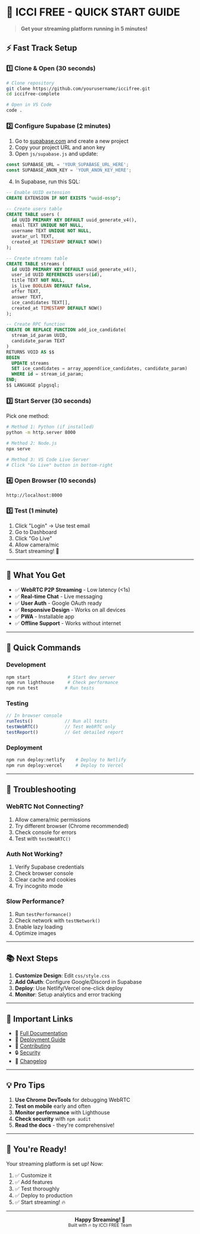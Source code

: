 # 🚀 ICCI FREE - QUICK START GUIDE

> **Get your streaming platform running in 5 minutes!**

## ⚡ Fast Track Setup

### 1️⃣ Clone & Open (30 seconds)

```bash
# Clone repository
git clone https://github.com/yourusername/iccifree.git
cd iccifree-complete

# Open in VS Code
code .
```

### 2️⃣ Configure Supabase (2 minutes)

1. Go to [supabase.com](https://supabase.com) and create a new project
2. Copy your project URL and anon key
3. Open `js/supabase.js` and update:

```javascript
const SUPABASE_URL = 'YOUR_SUPABASE_URL_HERE';
const SUPABASE_ANON_KEY = 'YOUR_ANON_KEY_HERE';
```

4. In Supabase, run this SQL:

```sql
-- Enable UUID extension
CREATE EXTENSION IF NOT EXISTS "uuid-ossp";

-- Create users table
CREATE TABLE users (
  id UUID PRIMARY KEY DEFAULT uuid_generate_v4(),
  email TEXT UNIQUE NOT NULL,
  username TEXT UNIQUE NOT NULL,
  avatar_url TEXT,
  created_at TIMESTAMP DEFAULT NOW()
);

-- Create streams table
CREATE TABLE streams (
  id UUID PRIMARY KEY DEFAULT uuid_generate_v4(),
  user_id UUID REFERENCES users(id),
  title TEXT NOT NULL,
  is_live BOOLEAN DEFAULT false,
  offer TEXT,
  answer TEXT,
  ice_candidates TEXT[],
  created_at TIMESTAMP DEFAULT NOW()
);

-- Create RPC function
CREATE OR REPLACE FUNCTION add_ice_candidate(
  stream_id_param UUID,
  candidate_param TEXT
)
RETURNS VOID AS $$
BEGIN
  UPDATE streams
  SET ice_candidates = array_append(ice_candidates, candidate_param)
  WHERE id = stream_id_param;
END;
$$ LANGUAGE plpgsql;
```

### 3️⃣ Start Server (30 seconds)

Pick one method:

```bash
# Method 1: Python (if installed)
python -m http.server 8000

# Method 2: Node.js
npx serve

# Method 3: VS Code Live Server
# Click "Go Live" button in bottom-right
```

### 4️⃣ Open Browser (10 seconds)

```
http://localhost:8000
```

### 5️⃣ Test (1 minute)

1. Click "Login" → Use test email
2. Go to Dashboard
3. Click "Go Live"
4. Allow camera/mic
5. Start streaming! 🎉

---

## 🎯 What You Get

- ✅ **WebRTC P2P Streaming** - Low latency (<1s)
- ✅ **Real-time Chat** - Live messaging
- ✅ **User Auth** - Google OAuth ready
- ✅ **Responsive Design** - Works on all devices
- ✅ **PWA** - Installable app
- ✅ **Offline Support** - Works without internet

---

## 🔧 Quick Commands

### Development
```bash
npm start              # Start dev server
npm run lighthouse     # Check performance
npm run test          # Run tests
```

### Testing
```javascript
// In browser console
runTests()            // Run all tests
testWebRTC()          // Test WebRTC only
testReport()          // Get detailed report
```

### Deployment
```bash
npm run deploy:netlify    # Deploy to Netlify
npm run deploy:vercel     # Deploy to Vercel
```

---

## 🐛 Troubleshooting

### WebRTC Not Connecting?
1. Allow camera/mic permissions
2. Try different browser (Chrome recommended)
3. Check console for errors
4. Test with `testWebRTC()`

### Auth Not Working?
1. Verify Supabase credentials
2. Check browser console
3. Clear cache and cookies
4. Try incognito mode

### Slow Performance?
1. Run `testPerformance()`
2. Check network with `testNetwork()`
3. Enable lazy loading
4. Optimize images

---

## 📚 Next Steps

1. **Customize Design**: Edit `css/style.css`
2. **Add OAuth**: Configure Google/Discord in Supabase
3. **Deploy**: Use Netlify/Vercel one-click deploy
4. **Monitor**: Setup analytics and error tracking

---

## 🔗 Important Links

- 📖 [Full Documentation](README.md)
- 🚀 [Deployment Guide](DEPLOYMENT_CHECKLIST.md)
- 🤝 [Contributing](CONTRIBUTING.md)
- 🔒 [Security](SECURITY.md)
- 📝 [Changelog](CHANGELOG.md)

---

## 💡 Pro Tips

1. **Use Chrome DevTools** for debugging WebRTC
2. **Test on mobile** early and often
3. **Monitor performance** with Lighthouse
4. **Check security** with `npm audit`
5. **Read the docs** - they're comprehensive!

---

## 🎉 You're Ready!

Your streaming platform is set up! Now:

1. ✅ Customize it
2. ✅ Add features
3. ✅ Test thoroughly
4. ✅ Deploy to production
5. ✅ Start streaming! 🔥

---

<div align="center">
  <strong>Happy Streaming! 🚀</strong>
  <br>
  <sub>Built with 🔥 by ICCI FREE Team</sub>
</div>
